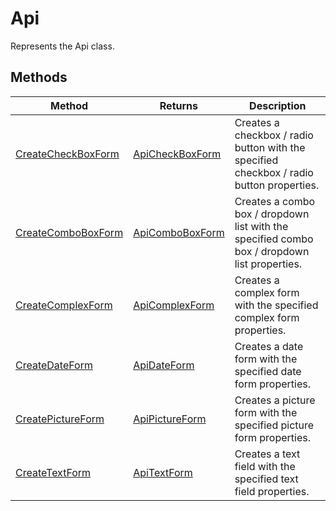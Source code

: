# Api

Represents the Api class.


## Methods

| Method | Returns | Description |
| ------ | ------- | ----------- |
| [CreateCheckBoxForm](./Methods/CreateCheckBoxForm.md) | [ApiCheckBoxForm](../ApiCheckBoxForm/ApiCheckBoxForm.md) | Creates a checkbox / radio button with the specified checkbox / radio button properties. |
| [CreateComboBoxForm](./Methods/CreateComboBoxForm.md) | [ApiComboBoxForm](../ApiComboBoxForm/ApiComboBoxForm.md) | Creates a combo box / dropdown list with the specified combo box / dropdown list properties. |
| [CreateComplexForm](./Methods/CreateComplexForm.md) | [ApiComplexForm](../ApiComplexForm/ApiComplexForm.md) | Creates a complex form with the specified complex form properties. |
| [CreateDateForm](./Methods/CreateDateForm.md) | [ApiDateForm](../ApiDateForm/ApiDateForm.md) | Creates a date form with the specified date form properties. |
| [CreatePictureForm](./Methods/CreatePictureForm.md) | [ApiPictureForm](../ApiPictureForm/ApiPictureForm.md) | Creates a picture form with the specified picture form properties. |
| [CreateTextForm](./Methods/CreateTextForm.md) | [ApiTextForm](../ApiTextForm/ApiTextForm.md) | Creates a text field with the specified text field properties. |
